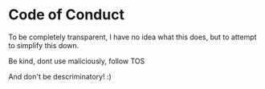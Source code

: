 # Code of Conduct

To be completely transparent, I have no idea what this does, but to attempt to simplify this down.

Be kind, dont use maliciously, follow TOS

And don't be descriminatory! :)
